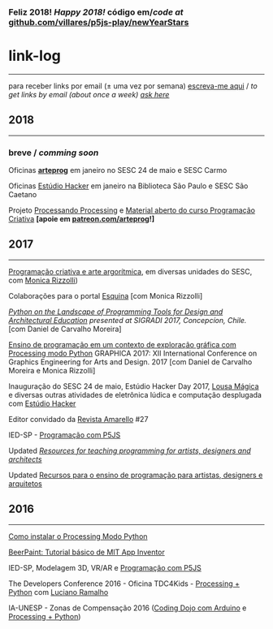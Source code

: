 ### Feliz 2018! *Happy 2018!* código em/*code at* [github.com/villares/p5js-play/newYearStars](https://github.com/villares/p5js-play/tree/master/newYearStars)

<script src="https://cdnjs.cloudflare.com/ajax/libs/p5.js/0.5.16/p5.js"></script>

<script src="https://cdnjs.cloudflare.com/ajax/libs/p5.js/0.5.16/addons/p5.dom.js"></script>

<script src="https://villares.github.io/p5js-play/newYearStars/newYearStars_white_bg.js"></script>

# link-log
----
para receber links por email (± uma vez por semana) [escreva-me aqui](http://contato.lugaralgum.com) / *to get links by email (about once a week) [ask here](http://contato.lugaralgum.com)*


## 2018

---

### breve / *comming soon*

Oficinas [**arteprog**](http://arteprog.space) em janeiro no SESC 24 de maio e SESC Carmo 

Oficinas [Estúdio Hacker](http://estudiohacker.io) em janeiro na Biblioteca São Paulo e SESC São Caetano

Projeto [Processando Processing](http://arteprog.space/Processando-Processing) e [Material aberto do curso Programação Criativa](http://arteprog.space/programacao-criativa) **[apoie em [patreon.com/arteprog](https://patreon.com/arteprog)!]**


## 2017
---

[Programação criativa e arte argorítmica](http://arteprog.space/programacao-criativa), em diversas unidades do SESC, com [Monica Rizzolli](https://github.com/monicarizzolli))

Colaborações para o portal [Esquina](http://www.esquina.net.br/author/alexandre-vilares/) [com Monica Rizzolli]

*[Python on the Landscape of Programming Tools for Design and Architectural Education](https://villares.github.io/mestrado/VILLARES_MOREIRA_SIGRADI_2017) presented at SIGRADI 2017, Concepcíon, Chile.* [com Daniel de Carvalho Moreira]

[Ensino de programação em um contexto de exploração gráfica com Processing modo Python](https://villares.github.io/mestrado/VILLARES_MOREIRA_GOMES_GRAPHICA_2017) GRAPHICA 2017: XII International Conference on Graphics Engineering for Arts and Design. 2017 [com Daniel de Carvalho Moreira e Monica Rizzolli]

Inauguração do SESC 24 de maio, Estúdio Hacker Day 2017, [Lousa Mágica](https://github.com/villares/lousa-magica) e diversas outras atividades de eletrônica lúdica e computação desplugada com [Estúdio Hacker](http://estudiohacker.io)

Editor convidado da [Revista Amarello](http://www.amarello.com.br) #27

IED-SP - [Programação com P5JS](https://github.com/villares/p5js-play)

Updated *[Resources for teaching programming for artists, designers and architects](https://villares.github.io/Resources-for-teaching-programming/)*

Updated [Recursos para o ensino de programação para artistas, designers e arquitetos](https://villares.github.io/Recursos-para-o-ensino-de-programacao) 

## 2016

---

[Como instalar o Processing Modo Python](https://villares.github.io/como-instalar-o-processing-modo-python/) 

[BeerPaint: Tutorial básico de MIT App Inventor](https://gumroad.com/l/kXiHW)

IED-SP, Modelagem 3D, VR/AR e [Programação com P5JS](https://github.com/villares/p5js-play)

The Developers Conference 2016 - Oficina TDC4Kids - [Processing + Python](https://villares.github.io/como-instalar-o-processing-modo-python/) com [Luciano Ramalho](https://github.com/ramalho)

IA-UNESP - Zonas de Compensação 2016 ([Coding Dojo com Arduino](https://garoa.net.br/wiki/Coding_Dojo_com_Arduino) e [Processing + Python](https://villares.github.io/como-instalar-o-processing-modo-python/))

